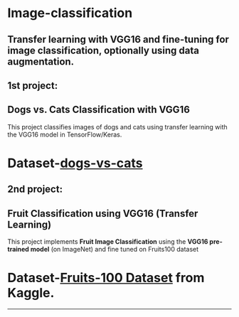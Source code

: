 # Image-classification
## Transfer learning with VGG16 and fine-tuning for image classification, optionally using data augmentation.

## 1st project:

## Dogs vs. Cats Classification with VGG16

This project classifies images of dogs and cats using transfer learning with the VGG16 model in TensorFlow/Keras.

# Dataset-[dogs-vs-cats](https://www.kaggle.com/datasets/salader/dogs-vs-cats)

## 2nd project:

##  Fruit Classification using VGG16 (Transfer Learning)

This project implements **Fruit Image Classification** using the **VGG16 pre-trained model** (on ImageNet) and fine tuned on Fruits100
dataset

# Dataset-[Fruits-100 Dataset](https://www.kaggle.com/datasets/marquis03/fruits-100) from Kaggle.

---


